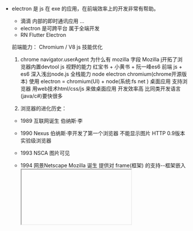 - electron 是 js 在 exe 的应用，在前端效率上的开发非常有帮助。
  - 滴滴 内部的即时通讯应用 ...
  - electron 是可跨平台  属于全端开发
  - RN Flutter Electron
  
  前端能力：
    Chromium / V8 js 技能优化

  1. chrome navigator.userAgent 为什么有 mozilla 字段
    Mozilla j开拓了浏览器内置devtool
    js 视野的能力
    红宝书 + 小黄书 + 阮一峰es6   前端 js + es6
    深入浅出node.js  全栈能力 node
    electron  chromium(chrome开源版本)
    使用 electron = chromium(UI) + node(系统:fs net ) 桌面应用  支持浏览器
    用web技术html/css/js 来做桌面应用  开发效率高  比同类开发语言(java/c#)要快很多

  2. 浏览器的进化历史：
    - 1989 互联网诞生 伯纳斯·李
    - 1990 Nexus 伯纳斯·李开发了第一个浏览器  不能显示图片 HTTP 0.9版本  实验级浏览器
    - 1993 NSCA 图片可见
    - 1994 网景Netscape  Mozilla 诞生  提供对 frame(框架) 的支持--框架嵌入<iframe>  嵌入第三方的页面 -> 商业广告
      *网关  运维 会在服务器端根据userAgent(HTTP1.0开始支持) 来判断是否是 Mozilla 从而提供iframe 页面

    - 1994 IE 浏览器  win95 在自己的 userAgent 中加入 Mozilla 的声明
      JavaScript 的开发
    - 2002 Mozilla 新版本出现
    - 2008 基于firefox的 chrome 出现，以简洁，多进程的快速稳定 10倍速的V8引擎
    - 2009 Ryan Dahl V8引擎(JS的解析工作) 通过c++的接口，可以操作硬件/设备驱动   js的非阻塞IO -> node js区别于PHP、python
    - 2011 英特尔 王文睿开发 node-webkit 使得浏览器与 node 结合
    - 2012 electron 组件复用 react/vue
        electron = chromium(UI) + node(系统:fs net 底层操作能力 npm ) 桌面应用 + NativeAPI(跨平台：Windows linux 右键复制能力 不同操作系统的兼容性)  从而使之能力再一次延申  加快了开发速度

    - 移动互联网
      React/vue   DOM 的 API性能低 代码复用
      React Native/Flutter/UniApp 的混合开发在 IOS/Android两个平台可以进行代码复用。

    *JS工程师可以进行前端开发 由于V8可以解析 js 使得 node/桌面端NW electron/App RN/Flutter/Uni语言开发 
    目前的应用开发是用 Android/IOS 作为壳子
    而代码的复用(组件化技术) 使得开发成本、开发效率的大大优化。

    美团/顺丰 需要 electron 因为浏览器容易被关闭

    - electron 项目的架构
        mvc模式   B/S结构的架构
        mvvm模式  react/vue的架构 用网页解析js  
        全栈应用：
        Native 